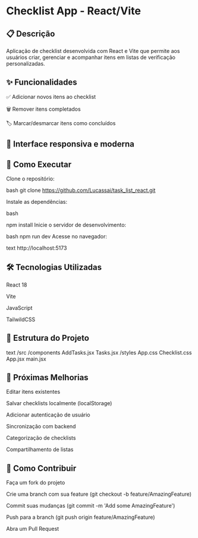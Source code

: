 # Checklist App - React/Vite

## 📋 Descrição

Aplicação de checklist desenvolvida com React e Vite que permite aos usuários criar, gerenciar e acompanhar itens em listas de verificação personalizadas.

## ✨ Funcionalidades

✅ Adicionar novos itens ao checklist

🗑️ Remover itens completados

<!--✏️  -->

🏷️ Marcar/desmarcar itens como concluídos

<!-- 📁  -->

## 🎨 Interface responsiva e moderna

## 🚀 Como Executar

Clone o repositório:

bash
git clone https://github.com/Lucassai/task_list_react.git

Instale as dependências:

bash

npm install
Inicie o servidor de desenvolvimento:

bash
npm run dev
Acesse no navegador:

text
http://localhost:5173


## 🛠️ Tecnologias Utilizadas
React 18

Vite

JavaScript

TailwildCSS

<!-- -->

## 📂 Estrutura do Projeto
text
/src
  /components
    AddTasks.jsx
    Tasks.jsx
  /styles
    App.css
    Checklist.css
  App.jsx
  main.jsx
  
## 📌 Próximas Melhorias

Editar itens existentes

Salvar checklists localmente (localStorage)

Adicionar autenticação de usuário

Sincronização com backend

Categorização de checklists

Compartilhamento de listas

## 🤝 Como Contribuir
Faça um fork do projeto

Crie uma branch com sua feature (git checkout -b feature/AmazingFeature)

Commit suas mudanças (git commit -m 'Add some AmazingFeature')

Push para a branch (git push origin feature/AmazingFeature)

Abra um Pull Request
